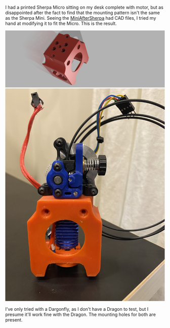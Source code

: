 I had a printed Sherpa Micro sitting on my desk complete with motor, but as disappointed after the fact to find that the mounting pattern isn't the same as the Sherpa Mini.
Seeing the <a href="https://github.com/KurioHonoo/Mini-AfterSherpa">MiniAfterSherpa</a> had CAD files, I tried my hand at modifying it to fit the Micro. This is the result.

![Rendering](https://github.com/icase81/MicroAfterSherpa/blob/main/MicroAfterSherpa%20v2.png)
![Photo](https://github.com/icase81/MicroAfterSherpa/blob/main/5DB04276-4182-4F43-B55B-AFA4B959F083.jpeg)

I've only tried with a Dargonfly, as I don't have a Dragon to test, but I presume it'll work fine with the Dragon. The mounting holes for both are present.
